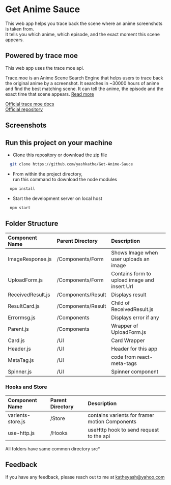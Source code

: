 # Get Anime Sauce 

This web app helps you trace back the scene where an anime screenshots is taken from. \
It tells you which anime, which episode, and the exact moment this scene appears.


## Powered by trace moe

This web app uses the trace moe api. 

Trace.moe is an Anime Scene Search Engine that helps users to trace back the original anime 
by a screenshot. It searches in ~30000 hours of anime and find the best matching scene. 
It can tell the anime, the episode and the exact time that scene appears. [Read more](https://trace.moe/about) 


[Official trace moe docs](https://soruly.github.io/trace.moe-api/#/docs)  
[Official repository](https://github.com/soruly/trace.moe) 

## Screenshots
## Run this project on your machine

- Clone this repository or download the zip file 

```bash
  git clone https://github.com/yashkathe/Get-Anime-Sauce
```
- From within the project directory, \
  run this command to download the node modules 

```bash
  npm install
```
- Start the development server on local host

```bash
  npm start 
```
## Folder Structure


| Component Name   | Parent Directory     |Description   | 
| :--------        |  :-------            | :------      |
|ImageResponse.js  |  /Components/Form    |Shows Image when user uploads an image              |
|UploadForm.js     | /Components/Form     |Contains form to upload image and insert Url              |  
|ReceivedResult.js | /Components/Result   |Displays result              |  
|ResultCard.js     | /Components/Result   |Child of ReceivedResult.js              |  
|Errormsg.js       | /Components          |Displays error if any              |  
|Parent.js         | /Components          |Wrapper of UploadForm.js              |  
|Card.js           | /UI                  |Card Wrapper              |  
|Header.js         | /UI                  |Header for this app              |  
|MetaTag.js        | /UI                  |code from react-meta-tags              |  
|Spinner.js        | /UI                  |Spinner component              |  

### Hooks and Store
| Component Name   | Parent Directory     |Description   | 
| :--------        |  :-------            | :------      |
|varients-store.js |  /Store              |contains varients for framer motion Components  |
|use-http.js       |  /Hooks              |useHttp hook to send request to the api         |


All folders have same common directory src*


## Feedback

If you have any feedback, please reach out to me at katheyash@yahoo.com

